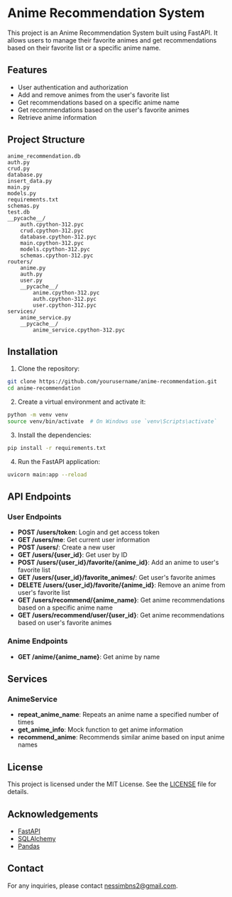 # Anime Recommendation System

This project is an Anime Recommendation System built using FastAPI. It allows users to manage their favorite animes and get recommendations based on their favorite list or a specific anime name.

## Features

- User authentication and authorization
- Add and remove animes from the user's favorite list
- Get recommendations based on a specific anime name
- Get recommendations based on the user's favorite animes
- Retrieve anime information

## Project Structure

```
anime_recommendation.db
auth.py
crud.py
database.py
insert_data.py
main.py
models.py
requirements.txt
schemas.py
test.db
__pycache__/
	auth.cpython-312.pyc
	crud.cpython-312.pyc
	database.cpython-312.pyc
	main.cpython-312.pyc
	models.cpython-312.pyc
	schemas.cpython-312.pyc
routers/
	anime.py
	auth.py
	user.py
	__pycache__/
		anime.cpython-312.pyc
		auth.cpython-312.pyc
		user.cpython-312.pyc
services/
	anime_service.py
	__pycache__/
		anime_service.cpython-312.pyc
```

## Installation

1. Clone the repository:

```bash
git clone https://github.com/yourusername/anime-recommendation.git
cd anime-recommendation
```

2. Create a virtual environment and activate it:

```bash
python -m venv venv
source venv/bin/activate  # On Windows use `venv\Scripts\activate`
```

3. Install the dependencies:

```bash
pip install -r requirements.txt
```

4. Run the FastAPI application:

```bash
uvicorn main:app --reload
```

## API Endpoints

### User Endpoints

- **POST /users/token**: Login and get access token
- **GET /users/me**: Get current user information
- **POST /users/**: Create a new user
- **GET /users/{user_id}**: Get user by ID
- **POST /users/{user_id}/favorite/{anime_id}**: Add an anime to user's favorite list
- **GET /users/{user_id}/favorite_animes/**: Get user's favorite animes
- **DELETE /users/{user_id}/favorite/{anime_id}**: Remove an anime from user's favorite list
- **GET /users/recommend/{anime_name}**: Get anime recommendations based on a specific anime name
- **GET /users/recommend/user/{user_id}**: Get anime recommendations based on user's favorite animes

### Anime Endpoints

- **GET /anime/{anime_name}**: Get anime by name

## Services

### AnimeService

- **repeat_anime_name**: Repeats an anime name a specified number of times
- **get_anime_info**: Mock function to get anime information
- **recommend_anime**: Recommends similar anime based on input anime names

## License

This project is licensed under the MIT License. See the [LICENSE](LICENSE) file for details.

## Acknowledgements

- [FastAPI](https://fastapi.tiangolo.com/)
- [SQLAlchemy](https://www.sqlalchemy.org/)
- [Pandas](https://pandas.pydata.org/)

## Contact

For any inquiries, please contact [nessimbns2@gmail.com](mailto:yourname@example.com).